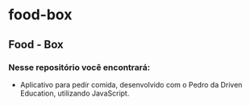 # food-box
 
## Food - Box

### Nesse repositório você encontrará:
 
* Aplicativo para pedir comida, desenvolvido com o Pedro da Driven Education, utilizando JavaScript.
